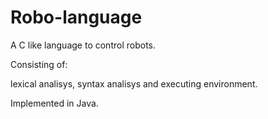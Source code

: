 # Robo-language

A C like language to control robots.

Consisting of:

lexical analisys, syntax analisys and executing environment.

Implemented in Java.
